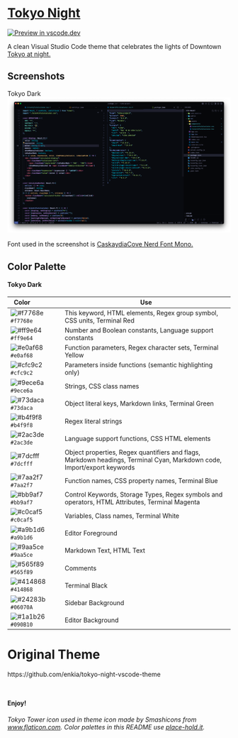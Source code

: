 # [Tokyo Night](https://marketplace.visualstudio.com/items?itemName=enkia.tokyo-night)

[![Preview in vscode.dev](https://img.shields.io/badge/preview%20in-vscode.dev-blue)](https://vscode.dev/theme/enkia.tokyo-night/Tokyo%20Night%20Storm)

A clean Visual Studio Code theme that celebrates the lights of Downtown [Tokyo at night.](https://www.google.com/search?q=tokyo+night&newwindow=1&sxsrf=ACYBGNRiOGCstG_Xohb8CgG5UGwBRpMIQg:1571032079139&source=lnms&tbm=isch&sa=X&ved=0ahUKEwiayIfIhpvlAhUGmuAKHbfRDaIQ_AUIEigB&biw=1280&bih=666&dpr=2)

## Screenshots

Tokyo Dark
![Screenshot - Tokyo Dark](./static/ss_tokyo_night.png)

Font used in the screenshot is [CaskaydiaCove Nerd Font Mono.](https://formulae.brew.sh/cask/font-caskaydia-cove-nerd-font)

## Color Palette

#### Tokyo Dark

| Color&nbsp;&nbsp;&nbsp;&nbsp;&nbsp;&nbsp;&nbsp;&nbsp;&nbsp;&nbsp;&nbsp;&nbsp;&nbsp;&nbsp;&nbsp; | Use                                                                                                                     |
| ----------------------------------------------------------------------------------------------- | ----------------------------------------------------------------------------------------------------------------------- |
| ![#f7768e](https://place-hold.it/15/f7768e/f7768e?text=+) `#f7768e`                             | This keyword, HTML elements, Regex group symbol, CSS units, Terminal Red                                                |
| ![#ff9e64](https://place-hold.it/15/ff9e64/ff9e64?text=+) `#ff9e64`                             | Number and Boolean constants, Language support constants                                                                |
| ![#e0af68](https://place-hold.it/15/e0af68/e0af68?text=+) `#e0af68`                             | Function parameters, Regex character sets, Terminal Yellow                                                              |
| ![#cfc9c2](https://place-hold.it/15/cfc9c2/cfc9c2?text=+) `#cfc9c2`                             | Parameters inside functions (semantic highlighting only)                                                                |
| ![#9ece6a](https://place-hold.it/15/9ece6a/9ece6a?text=+) `#9ece6a`                             | Strings, CSS class names                                                                                                |
| ![#73daca](https://place-hold.it/15/73daca/73daca?text=+) `#73daca`                             | Object literal keys, Markdown links, Terminal Green                                                                     |
| ![#b4f9f8](https://place-hold.it/15/b4f9f8/b4f9f8?text=+) `#b4f9f8`                             | Regex literal strings                                                                                                   |
| ![#2ac3de](https://place-hold.it/15/2ac3de/2ac3de?text=+) `#2ac3de`                             | Language support functions, CSS HTML elements                                                                           |
| ![#7dcfff](https://place-hold.it/15/7dcfff/7dcfff?text=+) `#7dcfff`                             | Object properties, Regex quantifiers and flags, Markdown headings, Terminal Cyan, Markdown code, Import/export keywords |
| ![#7aa2f7](https://place-hold.it/15/7aa2f7/7aa2f7?text=+) `#7aa2f7`                             | Function names, CSS property names, Terminal Blue                                                                       |
| ![#bb9af7](https://place-hold.it/15/bb9af7/bb9af7?text=+) `#bb9af7`                             | Control Keywords, Storage Types, Regex symbols and operators, HTML Attributes, Terminal Magenta                         |
| ![#c0caf5](https://place-hold.it/15/c0caf5/c0caf5?text=+) `#c0caf5`                             | Variables, Class names, Terminal White                                                                                  |
| ![#a9b1d6](https://place-hold.it/15/a9b1d6/a9b1d6?text=+) `#a9b1d6`                             | Editor Foreground                                                                                                       |
| ![#9aa5ce](https://place-hold.it/15/9aa5ce/9aa5ce?text=+) `#9aa5ce`                             | Markdown Text, HTML Text                                                                                                |
| ![#565f89](https://place-hold.it/15/565f89/565f89?text=+) `#565f89`                             | Comments                                                                                                                |
| ![#414868](https://place-hold.it/15/414868/414868?text=+) `#414868`                             | Terminal Black                                                                                                          |
| ![#24283b](https://place-hold.it/15/24283b/24283b?text=+) `#06070A`                             | Sidebar Background                                                                                                      |
| ![#1a1b26](https://place-hold.it/15/1a1b26/1a1b26?text=+) `#090B10`                             | Editor Background                                                                                                       |

<h1>
Original Theme
</h1>
https://github.com/enkia/tokyo-night-vscode-theme

<br><br>
**Enjoy!**

###### Tokyo Tower icon used in theme icon made by Smashicons from www.flaticon.com. Color palettes in this README use [place-hold.it](https://place-hold.it).

